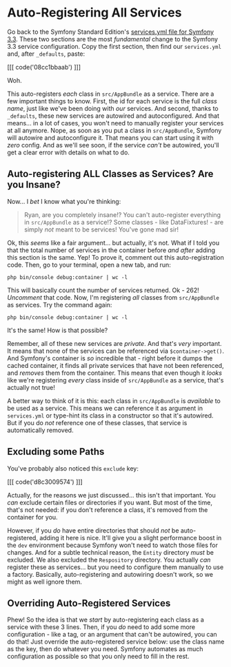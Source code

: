 # Auto-Registering All Services

Go back to the Symfony Standard Edition's [services.yml file for Symfony 3.3][services_yml].
These two sections are the most *fundamental* change to the Symfony 3.3 service
configuration. Copy the first section, then find our `services.yml` and, after `_defaults`,
paste:

[[[ code('08cc1bbaab') ]]]

Woh.

This auto-registers *each* class in `src/AppBundle` as a service. There are a few
important things to know. First, the id for each service is the full *class name*,
just like we've been doing with *our* services. And second, thanks to `_defaults`,
these new services are autowired and autoconfigured. And that means... in a lot
of cases, you won't need to manually register your services at all anymore. Nope,
as soon as you put a class in `src/AppBundle`, Symfony will autowire and autoconfigure
it. That means you can start using it with *zero* config. And as we'll see soon,
if the service *can't* be autowired, you'll get a clear error with details on what
to do.

## Auto-registering ALL Classes as Services? Are you Insane?

Now... I *bet* I know what you're thinking:

> Ryan, are you completely insane!? You can't auto-register everything in `src/AppBundle`
> as a service!? Some classes - like DataFixtures! - are simply *not* meant to be
> services! You've gone mad sir!

Ok, this *seems* like a fair argument... but actually, it's not. What if I told you
that the total number of services in the container before *and after* adding this
section is the same. Yep! To prove it, comment out this auto-registration code. Then,
go to your terminal, open a new tab, and run:

```terminal
php bin/console debug:container | wc -l
```

This will basically count the number of services returned. Ok - 262! *Uncomment*
that code. Now, I'm registering *all* classes from `src/AppBundle` as services. Try
the command again:

```terminal
php bin/console debug:container | wc -l
```

It's the same! How is that possible?

Remember, all of these new services are *private*. And that's *very* important. It
means that none of the services can be referenced via `$container->get()`. And Symfony's
container is *so* incredible that - right before it dumps the cached container,
it finds all private services that have not been referenced, and *removes* them
from the container. This means that even though it *looks* like we're registering
*every* class inside of `src/AppBundle` as a service, that's actually not true!

A better way to think of it is this: each class in `src/AppBundle` is *available*
to be used as a service. This means we can reference it as argument in `services.yml`
or type-hint its class in a constructor so that it's autowired. But if you do *not*
reference one of these classes, that service is automatically removed.

## Excluding some Paths

You've probably also noticed this `exclude` key:

[[[ code('d8c3009574') ]]]

Actually, for the reasons we just discussed... this isn't that important. You *can*
exclude certain files or directories if you want. But most of the time, that's
not needed: if you don't reference a class, it's removed from the container for you.

However, if you *do* have entire directories that should *not* be auto-registered,
adding it here is nice. It'll give you a slight performance boost in the `dev`
environment because Symfony won't need to watch those files for changes. And for
a subtle technical reason, the `Entity` directory *must* be excluded. We also excluded
the `Respository` directory. You actually *can* register these as services... but you
need to configure them manually to use a factory. Basically, auto-registering and
autowiring doesn't work, so we might as well ignore them.

## Overriding Auto-Registered Services

Phew! So the idea is that we *start* by auto-registering each class as a service
with these 3 lines. Then, if you *do* need to add some more configuration - like
a tag, or an argument that can't be autowired, you can do that! Just override the
auto-registered service below: use the class name as the key, then do whatever you
need. Symfony automates as much configuration as possible so that you only need to
fill in the rest.


[services_yml]: https://github.com/symfony/symfony-standard/blob/3.3/app/config/services.yml
